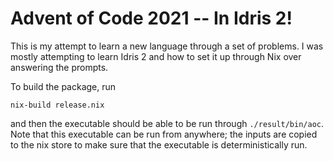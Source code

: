 Advent of Code 2021 -- In Idris 2!
==================================

This is my attempt to learn a new language through a set of problems. I was
mostly attempting to learn Idris 2 and how to set it up through Nix over
answering the prompts.

To build the package, run

```
nix-build release.nix
```

and then the executable should be able to be run through `./result/bin/aoc`.
Note that this executable can be run from anywhere; the inputs are copied to the
nix store to make sure that the executable is deterministically run.
